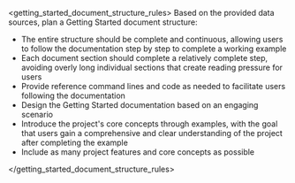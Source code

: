 <getting_started_document_structure_rules>
Based on the provided data sources, plan a Getting Started document structure:
  - The entire structure should be complete and continuous, allowing users to follow the documentation step by step to complete a working example
  - Each document section should complete a relatively complete step, avoiding overly long individual sections that create reading pressure for users
  - Provide reference command lines and code as needed to facilitate users following the documentation
  - Design the Getting Started documentation based on an engaging scenario
  - Introduce the project's core concepts through examples, with the goal that users gain a comprehensive and clear understanding of the project after completing the example
  - Include as many project features and core concepts as possible

</getting_started_document_structure_rules>
